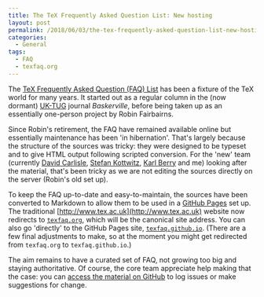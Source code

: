 ```yaml
---
title: The TeX Frequently Asked Question List: New hosting
layout: post
permalink: /2018/06/03/the-tex-frequently-asked-question-list-new-hosting/
categories:
  - General
tags:
  - FAQ
  - texfaq.org
---
```

The [TeX Frequently Asked Question (FAQ) List](https://texfaq.org) has been a fixture of the TeX world for many years. It started out as a regular column in the (now dormant) [UK-TUG](http://uk.tug.org) journal _Baskerville_, before being taken up as an essentially one-person project by Robin Fairbairns.

Since Robin's retirement, the FAQ have remained available online but essentially maintenance has been 'in hibernation'. That's largely because the structure of the sources was tricky: they were designed to be typeset and to give HTML output following scripted conversion. For the 'new' team (currently [David Carlisle](https://tex.stackexchange.com/users/1090/david-carlisle), [Stefan Kottwitz](http://texblog.net/), [Karl Berry](https://tex.stackexchange.com/users/63279/karl-berry) and me) looking after the material, that's been tricky as we are not editing the sources directly on the server (Robin's old set up).

To keep the FAQ up-to-date and easy-to-maintain, the sources have been converted to Markdown to allow them to be used in a [GitHub Pages](https://pages.github.com/) set up. The traditional [http://www.tex.ac.uk](http://www.tex.ac.uk) website now redirects to [`texfaq.org`](https://texfaq.org), which will be the canonical site address. You can also go 'directly' to the GitHub Pages site, [`texfaq.github.io`](https://texfaq.github.io). (There are a few final adjustments to make, so at the moment you might get redirected from `texfaq.org` to `texfaq.github.io`.)

The aim remains to have a curated set of FAQ, not growing too big and staying authoritative. Of course, the core team appreciate help making that the case: you can [access the material on GitHub](https://github.com/texfaq/texfaq.github.io) to log issues or make suggestions for change.
